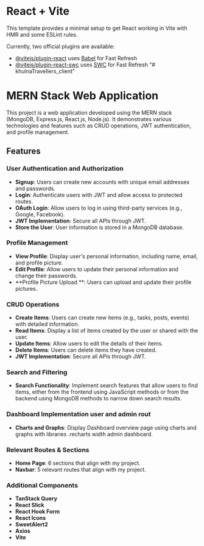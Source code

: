 # React + Vite

This template provides a minimal setup to get React working in Vite with HMR and some ESLint rules.

Currently, two official plugins are available:

- [@vitejs/plugin-react](https://github.com/vitejs/vite-plugin-react/blob/main/packages/plugin-react/README.md) uses [Babel](https://babeljs.io/) for Fast Refresh
- [@vitejs/plugin-react-swc](https://github.com/vitejs/vite-plugin-react-swc) uses [SWC](https://swc.rs/) for Fast Refresh
"# khulnaTravellers_client" 

# MERN Stack Web Application

This project is a web application developed using the MERN stack (MongoDB, Express.js, React.js, Node.js). It demonstrates various technologies and features such as CRUD operations, JWT authentication, and profile management.

## Features

### User Authentication and Authorization
- **Signup**: Users can create new accounts with unique email addresses and passwords.
- **Login**: Authenticate users with JWT and allow access to protected routes.
- **OAuth Login**: Allow users to log in using third-party services (e.g., Google, Facebook).
- **JWT Implementation**: Secure all APIs through JWT.
- **Store the User**: User information is stored in a MongoDB database.

### Profile Management
- **View Profile**: Display user's personal information, including name, email, and profile picture.
- **Edit Profile**: Allow users to update their personal information and change their passwords.
- **Profile Picture Upload  **: Users can upload and update their profile pictures.

### CRUD Operations
- **Create Items**: Users can create new items (e.g., tasks, posts, events) with detailed information.
- **Read Items**: Display a list of items created by the user or shared with the user.
- **Update Items**: Allow users to edit the details of their items.
- **Delete Items**: Users can delete items they have created.
- **JWT Implementation**: Secure all APIs through JWT.

### Search and Filtering
- **Search Functionality**: Implement search features that allow users to find items, either from the frontend using JavaScript methods or from the backend using MongoDB methods to narrow down search results.

### Dashboard Implementation user and admin rout

- **Charts and Graphs**: Display Dashboard overview page using charts and graphs with libraries .recharts width admin dashboard.

### Relevant Routes & Sections
- **Home Page**: 6 sections that align with my project.
- **Navbar**: 5 relevant routes that align with my project.

### Additional Components
- **TanStack Query**
- **React Slick**
- **React Hook Form**
- **React Icons**
- **SweetAlert2**
- **Axios**
- **Vite**




